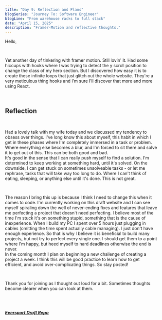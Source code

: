 ```yaml
---
title: "Day 9: Reflection and Plans"
blogSeries: "Journey To: Software Engineer"
blogLine: "From warehouse racks to full stack"
date: "April 15, 2025"
description: "Framer-Motion and reflective thoughts."
---
```


Hello,

<br>

Yet another day of tinkering with framer motion. Still lovin' it. Had some hiccups with hooks where I was trying to detect the y scroll position to change the class of my hero section. But I discovered how easy it is to create these infinite loops that just glitch out the whole website. They're a very meticulous thing hooks and I'm sure I'll discover that more and more using React.

<br>

## Reflection

<br>

Had a lovely talk with my wife today and we discussed my tendency to obsess over things. I've long know this about myself, this habit in which I get in these phases where I'm completely immersed in a task or problem. Where everything else becomes a blur, and I'm forced to sit there and solve it to get out of this. This can be both good and bad.  
It's good in the sense that I can really push myself to find a solution. I'm determined to keep working at something hard, until it's solved. On the downside, I can get stuck on sometimes unsolveable tasks - or let me rephrase, tasks that will take way too long to do. Where I can't think of eating, sleeping, or anything else until it's done. This is not great.

<br>

The reason I bring this up is because I think I need to change this when it comes to code. I'm currently working on this draft website and I can see myself spiraling down the well of never-ending fixes and features that leave me perfecting a project that doesn't need perfecting. I believe most of the time I'm stuck it's on something stupid, something that is the cause of inexperience. When I build my PC I spent over 5 hours just plugging in cables (omitting the time spent actually cable managing). I just don't have enough experience. So that is why I believe it is beneficial to build many projects, but not try to perfect every single one. I should get them to a point where I'm happy, but heed myself to hard deadlines otherwise the end is never.  
In the coming month I plan on beginning a new challenge of creating a project a week. I think this will be good practice to learn how to get efficient, and avoid over-complicating things. So stay posted!

<br>

Thank you for joining as I thought out loud for a bit. Sometimes thoughts become clearer when you can look at them.

<br>
<br>

**_[Eversport Draft Repo](https://github.com/scottyjoppy/eversports-draft)_**

